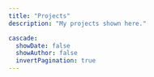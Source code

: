```yaml
---
title: "Projects"
description: "My projects shown here."

cascade:
  showDate: false
  showAuthor: false
  invertPagination: true
---
```

